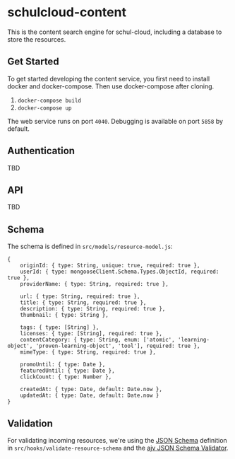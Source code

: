 # schulcloud-content

This is the content search engine for schul-cloud,
including a database to store the resources.

## Get Started

To get started developing the content service, you first need to install docker
and docker-compose. Then use docker-compose after cloning.

1. `docker-compose build`
2. `docker-compose up`

The web service runs on port `4040`. Debugging is available on port `5858` by default.

## Authentication
TBD

## API
TBD

## Schema

The schema is defined in `src/models/resource-model.js`:
```
{
    originId: { type: String, unique: true, required: true },
    userId: { type: mongooseClient.Schema.Types.ObjectId, required: true },
    providerName: { type: String, required: true },

    url: { type: String, required: true },
    title: { type: String, required: true },
    description: { type: String, required: true },
    thumbnail: { type: String },

    tags: { type: [String] },
    licenses: { type: [String], required: true },
    contentCategory: { type: String, enum: ['atomic', 'learning-object', 'proven-learning-object', 'tool'], required: true },
    mimeType: { type: String, required: true },

    promoUntil: { type: Date },
    featuredUntil: { type: Date },
    clickCount: { type: Number },

    createdAt: { type: Date, default: Date.now },
    updatedAt: { type: Date, default: Date.now }
}
```

## Validation

For validating incoming resources, we're using the [JSON Schema](http://json-schema.org) definition in `src/hooks/validate-resource-schema` and the [ajv JSON Schema Validator](https://github.com/epoberezkin/ajv).
